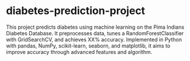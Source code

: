 # diabetes-prediction-project
This project predicts diabetes using machine learning on the Pima Indians Diabetes Database. It preprocesses data, tunes a RandomForestClassifier with GridSearchCV, and achieves XX% accuracy. Implemented in Python with pandas, NumPy, scikit-learn, seaborn, and matplotlib, it aims to improve accuracy through advanced features and algorithm.
